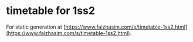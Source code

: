 # timetable for 1ss2

For static generation at [https://www.faizhasim.com/s/timetable-1ss2.html](https://www.faizhasim.com/s/timetable-1ss2.html).
